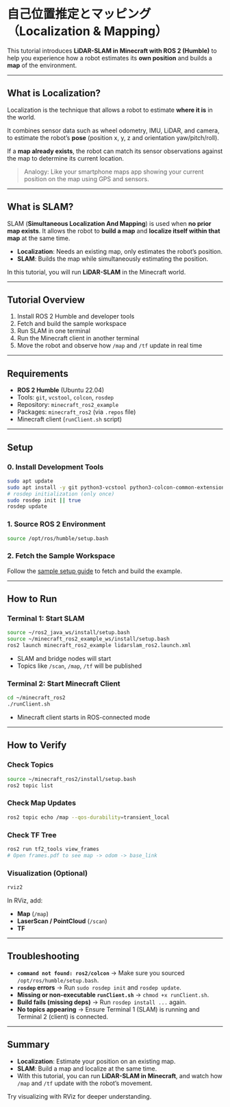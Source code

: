 # 自己位置推定とマッピング（Localization & Mapping）

This tutorial introduces **LiDAR-SLAM in Minecraft with ROS 2 (Humble)** to help you experience how a robot estimates its **own position** and builds a **map** of the environment.

---

## What is Localization?

Localization is the technique that allows a robot to estimate **where it is** in the world.

It combines sensor data such as wheel odometry, IMU, LiDAR, and camera, to estimate the robot’s **pose** (position x, y, z and orientation yaw/pitch/roll).

If a **map already exists**, the robot can match its sensor observations against the map to determine its current location.

> Analogy: Like your smartphone maps app showing your current position on the map using GPS and sensors.

---

## What is SLAM?

SLAM (**Simultaneous Localization And Mapping**) is used when **no prior map exists**. It allows the robot to **build a map** and **localize itself within that map** at the same time.

* **Localization**: Needs an existing map, only estimates the robot’s position.
* **SLAM**: Builds the map while simultaneously estimating the position.

In this tutorial, you will run **LiDAR-SLAM** in the Minecraft world.

---

## Tutorial Overview

1. Install ROS 2 Humble and developer tools
2. Fetch and build the sample workspace
3. Run SLAM in one terminal
4. Run the Minecraft client in another terminal
5. Move the robot and observe how `/map` and `/tf` update in real time

---

## Requirements

* **ROS 2 Humble** (Ubuntu 22.04)
* Tools: `git`, `vcstool`, `colcon`, `rosdep`
* Repository: `minecraft_ros2_example`
* Packages: `minecraft_ros2` (via `.repos` file)
* Minecraft client (`runClient.sh` script)

---

## Setup

### 0. Install Development Tools

```bash
sudo apt update
sudo apt install -y git python3-vcstool python3-colcon-common-extensions python3-rosdep
# rosdep initialization (only once)
sudo rosdep init || true
rosdep update
```

### 1. Source ROS 2 Environment

```bash
source /opt/ros/humble/setup.bash
```

### 2. Fetch the Sample Workspace

Follow the [sample setup guide](/jp/documentation/setup_sample) to fetch and build the example.

---

## How to Run

### Terminal 1: Start SLAM

```bash
source ~/ros2_java_ws/install/setup.bash
source ~/minecraft_ros2_example_ws/install/setup.bash
ros2 launch minecraft_ros2_example lidarslam_ros2.launch.xml
```

* SLAM and bridge nodes will start
* Topics like `/scan`, `/map`, `/tf` will be published

### Terminal 2: Start Minecraft Client

```bash
cd ~/minecraft_ros2
./runClient.sh
```

* Minecraft client starts in ROS-connected mode

---

## How to Verify

### Check Topics

```bash
source ~/minecraft_ros2/install/setup.bash
ros2 topic list
```

### Check Map Updates

```bash
ros2 topic echo /map --qos-durability=transient_local
```

### Check TF Tree

```bash
ros2 run tf2_tools view_frames
# Open frames.pdf to see map -> odom -> base_link
```

### Visualization (Optional)

```bash
rviz2
```

In RViz, add:

* **Map** (`/map`)
* **LaserScan / PointCloud** (`/scan`)
* **TF**

---

## Troubleshooting

* **`command not found: ros2/colcon`** → Make sure you sourced `/opt/ros/humble/setup.bash`.
* **`rosdep` errors** → Run `sudo rosdep init` and `rosdep update`.
* **Missing or non-executable `runClient.sh`** → `chmod +x runClient.sh`.
* **Build fails (missing deps)** → Run `rosdep install ...` again.
* **No topics appearing** → Ensure Terminal 1 (SLAM) is running and Terminal 2 (client) is connected.

---

## Summary

* **Localization**: Estimate your position on an existing map.
* **SLAM**: Build a map and localize at the same time.
* With this tutorial, you can run **LiDAR-SLAM in Minecraft**, and watch how `/map` and `/tf` update with the robot’s movement.

Try visualizing with RViz for deeper understanding.
